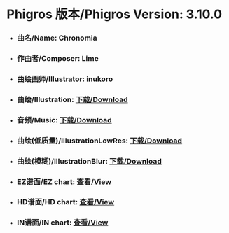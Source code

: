 
# Phigros 版本/Phigros Version:  3.10.0

- ### __曲名/Name:  Chronomia__

- ### __作曲者/Composer:  Lime__

- ### __曲绘画师/Illustrator:  inukoro__

- ### __曲绘/Illustration:  [下载/Download](https://github.com/Po6647A/WebAssests/releases/download/3.10.0/1013.png)__

- ### __音频/Music:  [下载/Download](https://github.com/Po6647A/WebAssests/releases/download/3.10.0/1683.ogg)__

- ### __曲绘(低质量)/IllustrationLowRes:  [下载/Download](https://github.com/Po6647A/WebAssests/releases/download/3.10.0/1505.png)__

- ### __曲绘(模糊)/IllustrationBlur:  [下载/Download](https://github.com/Po6647A/WebAssests/releases/download/3.10.0/0)__


- ### __EZ谱面/EZ chart:  [查看/View](./EZ.json/index.html)__

- ### __HD谱面/HD chart:  [查看/View](./HD.json/index.html)__

- ### __IN谱面/IN chart:  [查看/View](./IN.json/index.html)__
